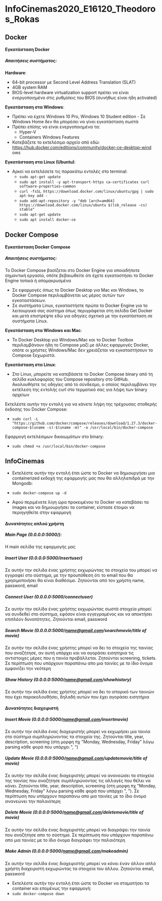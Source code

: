 # InfoCinemas2020_E16120_Theodoros_Rokas

## Docker 

#### Εγκατάσταση Docker 
##### Απαιτήσεις συστήματος: 
__Hardware__:
* 64-bit processor με Second Level Address Translation (SLAT)
* 4GB system RAM
* BIOS-level hardware virtualization support πρέπει να είναι ενεργοποιημένο στις ρυθμίσεις του BIOS (συνήθως είναι ήδη activated)

__Εγκατάσταση στα Windows__: 
* Πρέπει να έχετε Windows 10 Pro, Windows 10 Student edition - Σε Windows Home δεν θα μπορέσει να γίνει εγκατάσταση σωστά
* Πρέπει επίσης να είναι ενεργοποιημένα τα: 
  * Hyper-V 
  * Containers Windows Features
* Κατεβάζετε το εκτελέσιμο αρχείο από εδώ: https://hub.docker.com/editions/community/docker-ce-desktop-wind
ows

__Εγκατάσταση στα Linux (Ubuntu)__:
* Αρκεί να εκτελέσετε τις παρακάτω εντολές στο terminal: 
  * `sudo apt-get update`
  * `sudo apt install -y apt-transport-https ca-certificates curl software-properties-common`
  * `curl -fsSL https://download.docker.com/linux/ubuntu/gpg | sudo apt-key add -`
  * `sudo add-apt-repository -y "deb [arch=amd64] https://download.docker.com/linux/ubuntu $(lsb_release -cs) stable"`
  * `sudo apt-get update`
  * `sudo apt install docker-ce`
  
## Docker Compose
  
#### Εγκατάσταση Docker Compose
##### Απαιτήσεις συστήματος: 
Το Docker Compose βασίζεται στο Docker Engine για οποιαδήποτε σημαντική εργασία, οπότε βεβαιωθείτε ότι έχετε εγκαταστήσει το Docker Engine τοπικά ή απομακρυσμένα
* Σε εφαρμογές όπως το Docker Desktop για Mac και Windows, το Docker Compose περιλαμβάνεται ως μέρος αυτών των εγκαταστάσεων.
* Σε συστήματα Linux, εγκαταστήστε πρώτα το Docker Engine για το λειτουργικό σας σύστημα όπως περιγράφεται στη σελίδα Get Docker και μετά επιστρέψτε εδώ για οδηγίες σχετικά με την εγκατάσταση σε συστήματα Linux.
  
__Εγκατάσταση στα Windows και Mac__:
* Το Docker Desktop για Windows/Mac και το Docker Toolbox περιλαμβάνουν ήδη το Compose μαζί με άλλες εφαρμογές Docker, οπότε οι χρήστες Windows/Mac δεν χρειάζεται να εγκαταστήσουν το Compose ξεχωριστά.
  
__Εγκατάσταση στα Linux__:
* Στο Linux, μπορείτε να κατεβάσετε το Docker Compose binary από τη σελίδα κυκλοφορίας του Compose repository στο GitHub. Ακολουθήστε τις οδηγίες από το σύνδεσμο, ο οποίος περιλαμβάνει την εκτέλεση της εντολής curl στο τερματικό σας για λήψη των binary αρχείων

Εκτελέστε αυτήν την εντολή για να κάνετε λήψη της τρέχουσας σταθερής έκδοσης του Docker Compose:
* `sudo curl -L "https://github.com/docker/compose/releases/download/1.27.3/docker-compose-$(uname -s)-$(uname -m)" -o /usr/local/bin/docker-compose`

Εφαρμογή εκτελέσιμων δικαιωμάτων στο binary:    
* `sudo chmod +x /usr/local/bin/docker-compose`

## InfoCinemas
* Εκτελέστε αυτήν την εντολή έτσι ώστε το Docker να δημιουργήσει μια containerized εκδοχή της εφαρμογής μας που θα αλληλεπιδρά με την Mongodb:
* `sudo docker-compose up -d`
 
* Αφού περιμένετε λίγη ώρα προκειμένου το Docker να κατεβάσει τα images και να δημιουργήσει τα container, είστασε έτοιμοι να περιηγηθείτε στην εφαρμογή
#### Δυνατότητες απλού χρήστη
##### Main Page (0.0.0.0:5000/):
Η main σελίδα της εφαρμογής μας
 
##### Insert User (0.0.0.0:5000/insertuser)
Σε αυτήν την σελιδα ένας χρήστης εκχωρώντας τα στοιχεία του μπορεί να εγγραφεί στο σύστημα, με την προυπόθεση ότι το email που θα χρησιμοποιήσει θα είναι διαθέσιμο. Ζητούνται από τον χρήστη name, password, email 
 
##### Connect User (0.0.0.0:5000/connectuser)
Σε αυτήν την σελίδα ένας χρήστης εκχωρώντας σωστά στοιχεία μπορεί να συνδεθεί στο σύστημα, εφόσον είναι εγγεγραμένος και να αποκτήσει επιπλέον δυνατότητες. Ζητούνται email, password
 
##### Search Movie (0.0.0.0:5000/name@gmail.com/searchmovie/title of movie)
Σε αυτήν την σελίδα ένας χρήστης μπορεί να δει τα στοιχεία της ταινίας που αναζήτησε, αν αυτή υπάρχει και να αγοράσει εισητηρια τις αντιστοιχες μέρες που η ταινία προβάλλεται. Ζητούνται screening, tickets. Σε περίπτωση που υπάρχουν παραπάνω απο μια ταινίες με το ίδιο όνομα εμφανίζει την νεότερη
 
##### Show History (0.0.0.0:5000/name@gmail.com/showhistory)
Σε αυτήν την σελίδα ένας χρήστης μπορεί να δει το ιστορικό των ταινιών που έχει παρακολουθήσει, δηλαδή αυτών που έχει αγοράσει εισητήρια
 
#### Δυνατότητες διαχειριστή 
##### Insert Movie (0.0.0.0:5000/name@gmail.com/insertmovie)
Σε αυτήν την σελίδα ένας διαχειριστής μπορεί να εκχωρήσει μια ταινία στο σύστημα συμπληρώνοντας τα στοιχεία της. Ζητούνται title, year, description, screening (στη μορφη πχ "Monday, Wednesday, Friday" λόγω parsing κάθε φορά που υπάρχει ", ")
 
##### Update Movie (0.0.0.0:5000/name@gmail.com/updatemovie/title of movie)
Σε αυτήν την σελίδα ένας διαχειριστής μπορεί να ανανεώσει τα στοιχεία της ταινίας που αναζήτησε συμπληρώνοντας τις αλλαγές που θέλει να κάνει. Ζητούνται title, year, description, screening (στη μορφη πχ "Monday, Wednesday, Friday" λόγω parsing κάθε φορά που υπάρχει ", "). Σε περίπτωση που υπάρχουν παραπάνω απο μια ταινίες με το ίδιο όνομα ανανεώνει την παλαιότερη 
 
##### Delete Movie (0.0.0.0:5000/name@gmail.com/deletemovie/title of movie)
Σε αυτήν την σελίδα ένας διαχειριστής μπορεί να διαγράψει την ταινία που αναζήτησε απο το σύστημα. Σε περίπτωση που υπάρχουν παραπάνω απο μια ταινίες με το ίδιο όνομα διαγράφει την παλαιότερη 
 
##### Make Admin (0.0.0.0:5000/name@gmail.com/makeadmin)
Σε αυτήν την σελίδα ένας διαχειριστής μπορεί να κάνει έναν άλλον απλό χρήστη διαχειριστή εκχωρώντας τα στοιχεία του άλλου. Ζητούνται email, password

* Εκτελέστε αυτήν την εντολή έτσι ώστε το Docker να σταματήσει τα container και επομένως την εφαρμογή: 
* `sudo docker-compose down`
